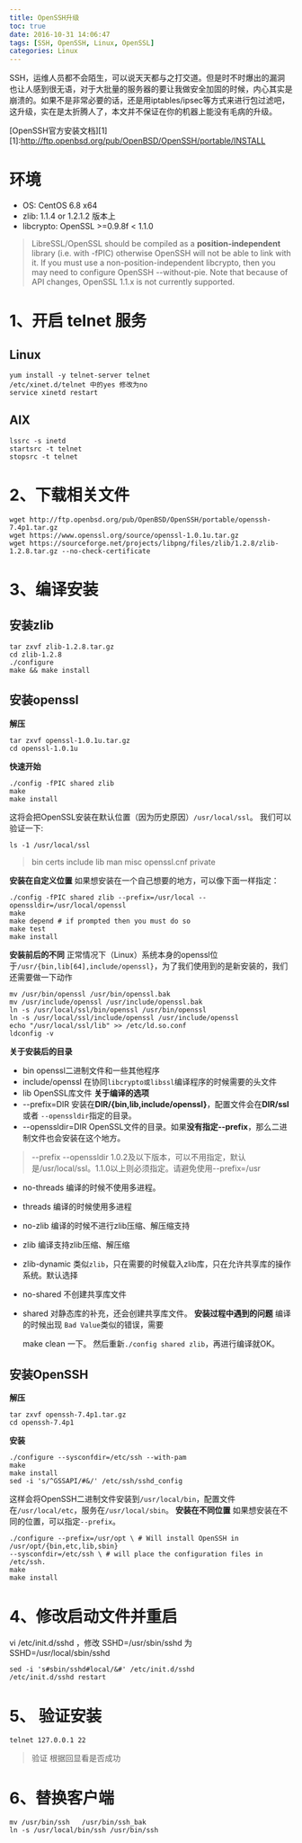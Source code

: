 ```yaml
---
title: OpenSSH升级
toc: true
date: 2016-10-31 14:06:47
tags: [SSH, OpenSSH, Linux, OpenSSL]
categories: Linux
---
```

SSH，运维人员都不会陌生，可以说天天都与之打交道。但是时不时爆出的漏洞也让人感到很无语，对于大批量的服务器的要让我做安全加固的时候，内心其实是崩溃的。如果不是非常必要的话，还是用iptables/ipsec等方式来进行包过滤吧，这升级，实在是太折腾人了，本文并不保证在你的机器上能没有毛病的升级。
<!--more-->
[OpenSSH官方安装文档][1]
[1]:http://ftp.openbsd.org/pub/OpenBSD/OpenSSH/portable/INSTALL
# 环境
- OS: CentOS 6.8 x64
- zlib: 1.1.4 or 1.2.1.2 版本上
- libcrypto: OpenSSL >=0.9.8f < 1.1.0
> LibreSSL/OpenSSL should be compiled as a **position-independent** library
>(i.e. with -fPIC) otherwise OpenSSH will not be able to link with it.
>If you must use a non-position-independent libcrypto, then you may need
>to configure OpenSSH --without-pie.  Note that because of API changes,
>OpenSSL 1.1.x is not currently supported.

# 1、开启 telnet 服务
## Linux

	yum install -y telnet-server telnet
	/etc/xinet.d/telnet 中的yes 修改为no
	service xinetd restart
## AIX

	lssrc -s inetd
	startsrc -t telnet
	stopsrc -t telnet

# 2、下载相关文件

	wget http://ftp.openbsd.org/pub/OpenBSD/OpenSSH/portable/openssh-7.4p1.tar.gz
	wget https://www.openssl.org/source/openssl-1.0.1u.tar.gz
	wget https://sourceforge.net/projects/libpng/files/zlib/1.2.8/zlib-1.2.8.tar.gz --no-check-certificate

# 3、编译安装
## 安装zlib

	tar zxvf zlib-1.2.8.tar.gz
	cd zlib-1.2.8
	./configure
	make && make install

## 安装openssl
**解压**

	tar zxvf openssl-1.0.1u.tar.gz
	cd openssl-1.0.1u
**快速开始**

	./config -fPIC shared zlib
	make
	make install
这将会把OpenSSL安装在默认位置（因为历史原因）`/usr/local/ssl`。
我们可以验证一下:

	ls -1 /usr/local/ssl
>bin
>certs
>include
>lib
>man
>misc
>openssl.cnf
>private

**安装在自定义位置**
如果想安装在一个自己想要的地方，可以像下面一样指定：

	./config -fPIC shared zlib --prefix=/usr/local --openssldir=/usr/local/openssl
	make
	make depend # if prompted then you must do so
	make test
	make install
**安装前后的不同**
正常情况下（Linux）系统本身的openssl位于`/usr/{bin,lib[64],include/openssl}`，为了我们使用到的是新安装的，我们还需要做一下动作

	mv /usr/bin/openssl /usr/bin/openssl.bak
	mv /usr/include/openssl /usr/include/openssl.bak
	ln -s /usr/local/ssl/bin/openssl /usr/bin/openssl
	ln -s /usr/local/ssl/include/openssl /usr/include/openssl
	echo "/usr/local/ssl/lib" >> /etc/ld.so.conf
	ldconfig -v

**关于安装后的目录**
- bin openssl二进制文件和一些其他程序
- include/openssl 在协同`libcrypto或libssl`编译程序的时候需要的头文件
- lib OpenSSL库文件
**关于编译的选项**
- --prefix=DIR 安装在**DIR/{bin,lib,include/openssl}**，配置文件会在**DIR/ssl**或者 `--openssldir`指定的目录。
- --openssldir=DIR OpenSSL文件的目录。如果**没有指定--prefix**，那么二进制文件也会安装在这个地方。
> --prefix --openssldir 1.0.2及以下版本，可以不用指定，默认是/usr/local/ssl。1.1.0以上则必须指定。请避免使用--prefix=/usr
- no-threads 编译的时候不使用多进程。
- threads 编译的时候使用多进程
- no-zlib 编译的时候不进行zlib压缩、解压缩支持
- zlib 编译支持zlib压缩、解压缩
- zlib-dynamic 类似`zlib`，只在需要的时候载入zlib库，只在允许共享库的操作系统。默认选择
- no-shared 不创建共享库文件
- shared 对静态库的补充，还会创建共享库文件。
**安装过程中遇到的问题**
编译的时候出现 `Bad Value`类似的错误，需要

	make clean
一下。
然后重新`./config shared zlib`，再进行编译就OK。
## 安装OpenSSH

**解压**       

	tar zxvf openssh-7.4p1.tar.gz
	cd openssh-7.4p1

**安装**   

	./configure --sysconfdir=/etc/ssh --with-pam
	make
	make install
	sed -i 's/^GSSAPI/#&/' /etc/ssh/sshd_config

这样会将OpenSSH二进制文件安装到`/usr/local/bin`，配置文件在`/usr/local/etc`，服务在`/usr/local/sbin`。
**安装在不同位置**
如果想安装在不同的位置，可以指定`--prefix`。

	./configure --prefix=/usr/opt \ # Will install OpenSSH in /usr/opt/{bin,etc,lib,sbin}
	--sysconfdir=/etc/ssh \ # will place the configuration files in /etc/ssh.
	make
	make install

# 4、修改启动文件并重启
vi /etc/init.d/sshd ，修改
SSHD=/usr/sbin/sshd 为 SSHD=/usr/local/sbin/sshd

	sed -i 's#sbin/sshd#local/&#' /etc/init.d/sshd
	/etc/init.d/sshd restart

# 5、 验证安装

	telnet 127.0.0.1 22
>验证 根据回显看是否成功

# 6、替换客户端

	mv /usr/bin/ssh   /usr/bin/ssh_bak
	ln -s /usr/local/bin/ssh /usr/bin/ssh
